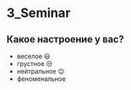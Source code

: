# 3_Seminar
## Какое настроение у вас?
* веселое :smiley:
* грустное :unamused:
* нейтральное :wink:
* феноменальное